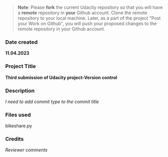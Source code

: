 >**Note**: Please **fork** the current Udacity repository so that you will have a **remote** repository in **your** Github account. Clone the remote repository to your local machine. Later, as a part of the project "Post your Work on Github", you will push your proposed changes to the remote repository in your Github account.

### Date created
**11.04.2023**

### Project Title
**Third submission of Udacity project-Version control**

### Description
_I need to add commit type to the commit title_

### Files used
bikeshare.py

### Credits
_Reviewer comments_
